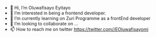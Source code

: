 - 👋 Hi, I’m Oluwafisayo Eyitayo
- 👀 I’m interested in being a frontend developer.
- 🌱 I’m currently learning on Zuri Programme as a frontEnd developer
- 💞️ I’m looking to collaborate on ...
- 📫 How to reach me on twitter https://twitter.com//EOluwafisayomi
